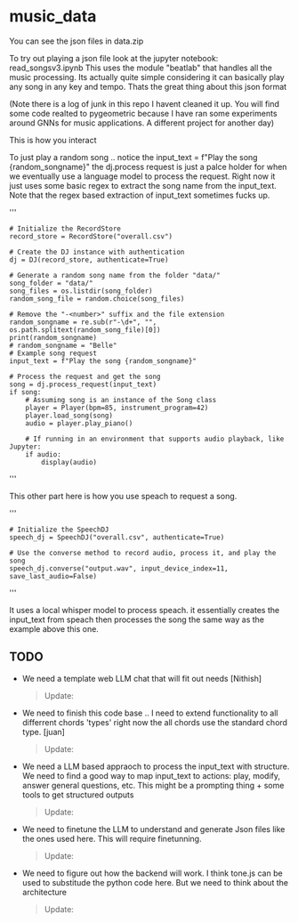 # music_data


You can see the json files in data.zip 

To try out playing a json file look at the jupyter notebook: read_songsv3.ipynb
This uses the module "beatlab" that handles all the music processing. Its actually quite simple considering it can basically play any song in any key and tempo. Thats the great thing about this json format 

(Note there is a log of junk in this repo I havent cleaned it up. You will find some code realted to pygeometric because I have ran some experiments around GNNs for music applications. A different project for another day)


This is how you interact 

To just play a random song .. notice the input_text = f"Play the song {random_songname}" the dj.process request is just a palce holder for when we eventually use a language model to process the request. Right now it just uses some basic regex to extract the song name from the input_text. Note that the regex based extraction of input_text sometimes fucks up. 

'''

    # Initialize the RecordStore
    record_store = RecordStore("overall.csv")

    # Create the DJ instance with authentication
    dj = DJ(record_store, authenticate=True)

    # Generate a random song name from the folder "data/"
    song_folder = "data/"
    song_files = os.listdir(song_folder)
    random_song_file = random.choice(song_files)

    # Remove the "-<number>" suffix and the file extension
    random_songname = re.sub(r"-\d+", "", os.path.splitext(random_song_file)[0])
    print(random_songname)
    # random_songname = "Belle"
    # Example song request
    input_text = f"Play the song {random_songname}"

    # Process the request and get the song
    song = dj.process_request(input_text)
    if song:
        # Assuming song is an instance of the Song class
        player = Player(bpm=85, instrument_program=42)
        player.load_song(song)
        audio = player.play_piano()

        # If running in an environment that supports audio playback, like Jupyter:
        if audio:
            display(audio)
'''


This other part here is how you use speach to request a song. 

'''

    # Initialize the SpeechDJ
    speech_dj = SpeechDJ("overall.csv", authenticate=True)

    # Use the converse method to record audio, process it, and play the song
    speech_dj.converse("output.wav", input_device_index=11, save_last_audio=False)

'''

It uses a local whisper model to process speach. it essentially creates the input_text from speach then processes the song the same way as the example above this one. 


## TODO
- We need a template web LLM chat that will fit out needs [Nithish]
  > Update: <add here>

- We need to finish this code base .. I need to extend functionality to all differrent chords 'types' right now the all chords use the standard chord type. [juan]
  > Update: <add here>

- We need a LLM based appraoch to process the input_text with structure. We need to find a good way to map input_text to actions: play, modify, answer general questions, etc. This might be a prompting thing + some tools to get structured outputs
  > Update: <add here>

- We need to finetune the LLM to understand and generate Json files like the ones used here. This will require finetunning.
  > Update: <add here>

- We need to figure out how the backend will work. I think tone.js can be used to substitude the python code here. But we need to think about the architecture
  > Update: <add here>





